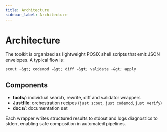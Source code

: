 ```yaml
---
title: Architecture
sidebar_label: Architecture
---
```


# Architecture

The toolkit is organized as lightweight POSIX shell scripts that emit JSON envelopes. A typical flow is:

```
scout -&gt; codemod -&gt; diff -&gt; validate -&gt; apply
```

## Components
- **tools/**: individual search, rewrite, diff and validator wrappers
- **Justfile**: orchestration recipes (`just scout`, `just codemod`, `just verify`)
- **docs/**: documentation set

Each wrapper writes structured results to stdout and logs diagnostics to stderr, enabling safe composition in automated pipelines.

